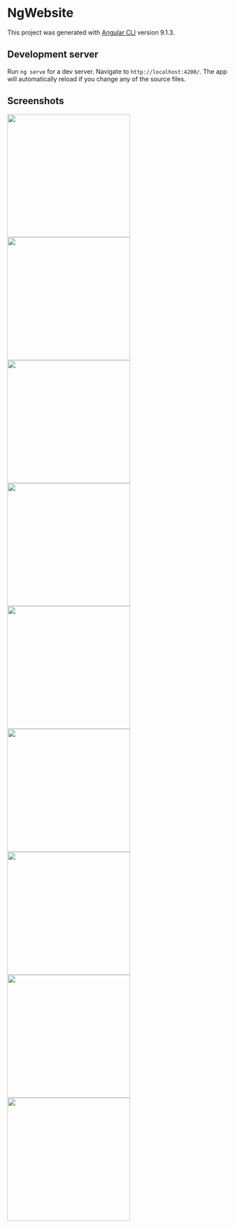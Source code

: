 # NgWebsite

This project was generated with [Angular CLI](https://github.com/angular/angular-cli) version 9.1.3.

## Development server

Run `ng serve` for a dev server. Navigate to `http://localhost:4200/`. The app will automatically reload if you change any of the source files.

## Screenshots

<a href="src/assets/img/screenshots/home.png"><img src="src/assets/img/screenshots/home.png" width="280" ></a>
<a href="src/assets/img/screenshots/reserve.png"><img src="src/assets/img/screenshots/reserve.png" width="280" ></a>
<a href="src/assets/img/screenshots/about_1.png"><img src="src/assets/img/screenshots/about_1.png" width="280" ></a>
<a href="src/assets/img/screenshots/about_2.png"><img src="src/assets/img/screenshots/about_2.png" width="280" ></a>
<a href="src/assets/img/screenshots/service.png"><img src="src/assets/img/screenshots/service.png" width="280" ></a>
<a href="src/assets/img/screenshots/category.png"><img src="src/assets/img/screenshots/category.png" width="280" ></a>
<a href="src/assets/img/screenshots/contact.png"><img src="src/assets/img/screenshots/contact.png" width="280" ></a>
<a href="src/assets/img/screenshots/contact_1.png"><img src="src/assets/img/screenshots/contact_1.png" width="280" ></a>
<a href="src/assets/img/screenshots/contact_2.png"><img src="src/assets/img/screenshots/contact_2.png" width="280" ></a>
